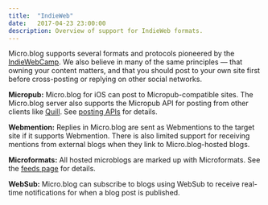 ```yaml
---
title:  "IndieWeb"
date:   2017-04-23 23:00:00
description: Overview of support for IndieWeb formats.
---
```


Micro.blog supports several formats and protocols pioneered by the <a href="https://indieweb.org/">IndieWebCamp</a>. We also believe in many of the same principles — that owning your content matters, and that you should post to your own site first before cross-posting or replying on other social networks.

**Micropub:** Micro.blog for iOS can post to Micropub-compatible sites. The Micro.blog server also supports the Micropub API for posting from other clients like [Quill](https://quill.p3k.io/). See [posting APIs](/2017/api-posting/) for details.

**Webmention:** Replies in Micro.blog are sent as Webmentions to the target site if it supports Webmention. There is also limited support for receiving mentions from external blogs when they link to Micro.blog-hosted blogs.

**Microformats:** All hosted microblogs are marked up with Microformats. See the [feeds page](/2017/api-feeds/) for details.

**WebSub:** Micro.blog can subscribe to blogs using WebSub to receive real-time notifications for when a blog post is published.